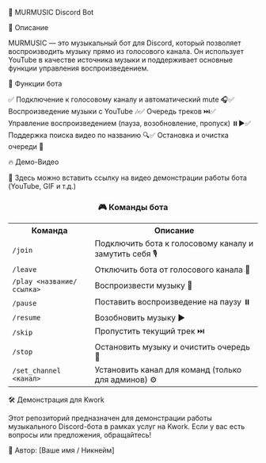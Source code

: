 🎵 MURMUSIC Discord Bot

📌 Описание

MURMUSIC — это музыкальный бот для Discord, который позволяет воспроизводить музыку прямо из голосового канала. Он использует YouTube в качестве источника музыки и поддерживает основные функции управления воспроизведением.

🚀 Функции бота

✅ Подключение к голосовому каналу и автоматический mute 🎧✅ Воспроизведение музыки с YouTube 🎶✅ Очередь треков ⏭️✅ Управление воспроизведением (пауза, возобновление, пропуск) ⏸️▶️✅ Поддержка поиска видео по названию 🔍✅ Остановка и очистка очереди 🛑

🔥 Демо-Видео

🎥 Здесь можно вставить ссылку на видео демонстрации работы бота (YouTube, GIF и т.д.)

<div align="center">

### 🎮 Команды бота

<table>
  <tr>
    <th>Команда</th>
    <th>Описание</th>
  </tr>
  <tr>
    <td><code>/join</code></td>
    <td>Подключить бота к голосовому каналу и замутить себя 🎙️</td>
  </tr>
  <tr>
    <td><code>/leave</code></td>
    <td>Отключить бота от голосового канала 🚪</td>
  </tr>
  <tr>
    <td><code>/play &lt;название/ссылка&gt;</code></td>
    <td>Воспроизвести музыку 🎵</td>
  </tr>
  <tr>
    <td><code>/pause</code></td>
    <td>Поставить воспроизведение на паузу ⏸️</td>
  </tr>
  <tr>
    <td><code>/resume</code></td>
    <td>Возобновить музыку ▶️</td>
  </tr>
  <tr>
    <td><code>/skip</code></td>
    <td>Пропустить текущий трек ⏭️</td>
  </tr>
  <tr>
    <td><code>/stop</code></td>
    <td>Остановить музыку и очистить очередь 🛑</td>
  </tr>
  <tr>
    <td><code>/set_channel &lt;канал&gt;</code></td>
    <td>Установить канал для команд (только для админов) ⚙️</td>
  </tr>
</table>

</div>

🛠 Демонстрация для Kwork

Этот репозиторий предназначен для демонстрации работы музыкального Discord-бота в рамках услуг на Kwork. Если у вас есть вопросы или предложения, обращайтесь!

📌 Автор: [Ваше имя / Никнейм]
